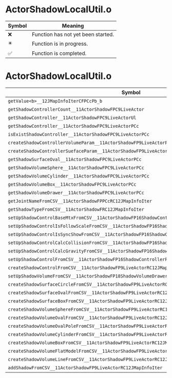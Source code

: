 # ActorShadowLocalUtil.o
| Symbol | Meaning 
| ------------- | ------------- 
| :x: | Function has not yet been started. 
| :eight_pointed_black_star: | Function is in progress. 
| :white_check_mark: | Function is completed. 


# ActorShadowLocalUtil.o
| Symbol | Decompiled? |
| ------------- | ------------- |
| `getValue<b>__12JMapInfoIterCFPCcPb_b` | :x: |
| `getShadowControllerCount__11ActorShadowFPC9LiveActor` | :x: |
| `getShadowController__11ActorShadowFPC9LiveActorUl` | :x: |
| `getShadowController__11ActorShadowFPC9LiveActorPCc` | :x: |
| `isExistShadowController__11ActorShadowFPC9LiveActorPCc` | :x: |
| `createShadowControllerVolumeParam__11ActorShadowFP9LiveActorPCc` | :x: |
| `createShadowControllerSuefaceParam__11ActorShadowFP9LiveActorPCc` | :x: |
| `getShadowSurfaceOval__11ActorShadowFPC9LiveActorPCc` | :x: |
| `getShadowVolumeSphere__11ActorShadowFPC9LiveActorPCc` | :x: |
| `getShadowVolumeCylinder__11ActorShadowFPC9LiveActorPCc` | :x: |
| `getShadowVolumeBox__11ActorShadowFPC9LiveActorPCc` | :x: |
| `getShadowVolumeDrawer__11ActorShadowFPC9LiveActorPCc` | :x: |
| `getJointNameFromCSV__11ActorShadowFPPCcRC12JMapInfoIter` | :x: |
| `getShadowTypeFromCSV__11ActorShadowFRC12JMapInfoIter` | :x: |
| `setUpShadowControlBaseMtxFromCSV__11ActorShadowFP16ShadowControllerP9LiveActorRC12JMapInfoIter` | :x: |
| `setUpShadowControlIsFollowScaleFromCSV__11ActorShadowFP16ShadowControllerRC12JMapInfoIter` | :x: |
| `setUpShadowControlIsSyncShowFromCSV__11ActorShadowFP16ShadowControllerRC12JMapInfoIter` | :x: |
| `setUpShadowControlCalcCollisionFromCSV__11ActorShadowFP16ShadowControllerRC12JMapInfoIter` | :x: |
| `setUpShadowControlCalcGravityFromCSV__11ActorShadowFP16ShadowControllerRC12JMapInfoIter` | :x: |
| `setUpShadowControlFromCSV__11ActorShadowFP16ShadowControllerP9LiveActorRC12JMapInfoIter` | :x: |
| `createShadowControlFromCSV__11ActorShadowFP9LiveActorRC12JMapInfoIter` | :x: |
| `setUpShadowVolumeFromCSV__11ActorShadowFP18ShadowVolumeDrawerRC12JMapInfoIter` | :x: |
| `createShadowSurfaceCircleFromCSV__11ActorShadowFP9LiveActorRC12JMapInfoIter` | :x: |
| `createShadowSurfaceOvalFromCSV__11ActorShadowFP9LiveActorRC12JMapInfoIter` | :x: |
| `createShadowSurfaceBoxFromCSV__11ActorShadowFP9LiveActorRC12JMapInfoIter` | :x: |
| `createShadowVolumeSphereFromCSV__11ActorShadowFP9LiveActorRC12JMapInfoIter` | :x: |
| `createShadowVolumeOvalFromCSV__11ActorShadowFP9LiveActorRC12JMapInfoIter` | :x: |
| `createShadowVolumeOvalPoleFromCSV__11ActorShadowFP9LiveActorRC12JMapInfoIter` | :x: |
| `createShadowVolumeCylinderFromCSV__11ActorShadowFP9LiveActorRC12JMapInfoIter` | :x: |
| `createShadowVolumeBoxFromCSV__11ActorShadowFP9LiveActorRC12JMapInfoIter` | :x: |
| `createShadowVolumeFlatModelFromCSV__11ActorShadowFP9LiveActorRC12JMapInfoIter` | :x: |
| `createShadowVolumeLineFromCSV__11ActorShadowFP9LiveActorRC12JMapInfoIter` | :x: |
| `addShadowFromCSV__11ActorShadowFP9LiveActorRC12JMapInfoIter` | :x: |
